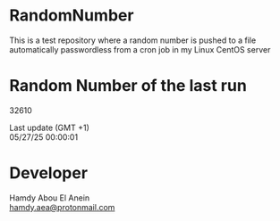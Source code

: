 # RandomNumber    
This is a test repository where a random number is pushed to a file automatically passwordless from a cron job in my Linux CentOS server    
# Random Number of the last run   
32610
      
Last update (GMT +1)    
05/27/25 00:00:01
# Developer    
Hamdy Abou El Anein   
hamdy.aea@protonmail.com

